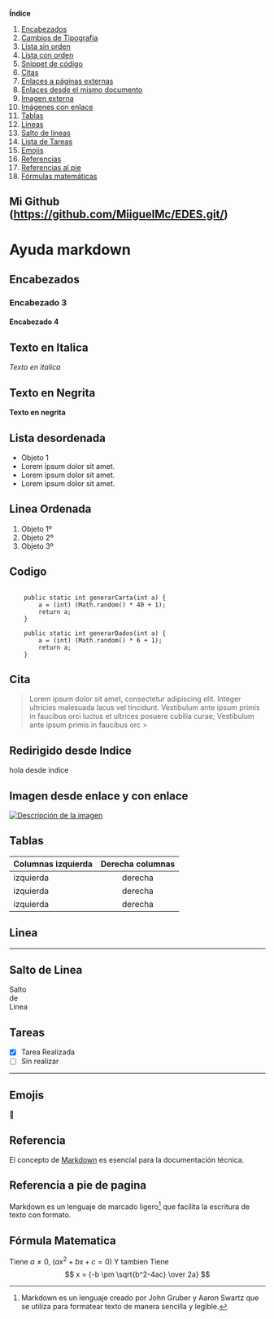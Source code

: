 **Índice**

1. [Encabezados](#hola1)
2. [Cambios de Tipografia](#2)
3. [Lista sin orden](#3)
4. [Lista con orden](#4)
5. [Snippet de código](#5)
6. [Citas](#6)
7. [Enlaces a páginas externas](https://markdownlivepreview.com/)
8. [Enlaces desde el mismo documento](#item2)
9. [Imagen externa](#7)
10. [Imágenes con enlace](#7)
11. [Tablas](#9)
12. [Líneas](#10)
13. [Salto de líneas](#11)
14. [Lista de Tareas](#12)
15. [Emojis](#13)
16. [Referencias](#14)
17. [Referencias al pie](#15)
18. [Fórmulas matemáticas](#16)

## Mi Github (<https://github.com/MiiguelMc/EDES.git/>)

<a name="hola1">

# Ayuda markdown

## Encabezados

### Encabezado 3

#### Encabezado 4

 </a>

## <a name="2"> Texto en Italica </a>

*Texto en italica*  

## <a name="3">Texto en Negrita </a>

**Texto en negrita**  

## <a name="3">Lista desordenada</a>

* Objeto 1
* Lorem ipsum dolor sit amet.
* Lorem ipsum dolor sit amet.
* Lorem ipsum dolor sit amet.

## <a name="4">Linea Ordenada </a>

1. Objeto 1º
2. Objeto 2º
3. Objeto 3º

## <a name="5">Codigo </a>

```

    public static int generarCarta(int a) {
        a = (int) (Math.random() * 40 + 1);
        return a;
    }

    public static int generarDados(int a) {
        a = (int) (Math.random() * 6 + 1);
        return a;
    }
```

## <a name="6">Cita </a>
>
> Lorem ipsum dolor sit amet, consectetur adipiscing elit. Integer ultricies malesuada lacus vel tincidunt. Vestibulum ante ipsum primis in faucibus orci luctus et ultrices posuere cubilia curae; Vestibulum ante ipsum primis in faucibus orc >

## Redirigido desde Indice

<a name="item2"> hola desde indice </a>

## <a name="7"> Imagen desde enlace  y con enlace  </a>

[![Descripción de la imagen](https://sp-ao.shortpixel.ai/client/to_webp,q_glossy,ret_img,w_150/https://fpalanturing.es/wp-content/uploads/2024/01/CPIFPAT_logotipo_color.webp)](http://www.google.com/)

## <a name="9">Tablas </a>

| Columnas izquierda  | Derecha columnas |
| ------------- |:-------------:|
| izquierda     | derecha    |
| izquierda     | derecha    |
| izquierda     | derecha    |

## <a name="10 ">Linea </a>

---

## <a name="11">Salto de Linea </a>

Salto  
de  
Linea

## <a name="12">Tareas </a>

* [x] Tarea Realizada  
* [ ] Sin realizar

 ---

## <a name="13">Emojis </a>

:pray:

## <a name="14">Referencia </a>

El concepto de [Markdown][1] es esencial para la documentación técnica.

[1]: https://www.markdownguide.org/getting-started/  

## <a name="15">Referencia a pie de pagina  </a>

Markdown es un lenguaje de marcado ligero[^2] que facilita la escritura de texto con formato.  

## <a name="16">Fórmula Matematica </a>

Tiene $a \ne 0$,  $(ax^2 + bx + c = 0)$ Y tambien Tiene
$$ x = {-b \pm \sqrt{b^2-4ac} \over 2a} $$

[^2]: Markdown es un lenguaje creado por John Gruber y Aaron Swartz que se utiliza para formatear texto de manera sencilla y legible.
